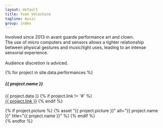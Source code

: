 ```yaml
---
layout: default
title: Yvan Volochine
tagline: music
group: index
---
```


<section class="performance">
  <p class="main">
    Involved since 2013 in avant guarde performance art and clown.<br />
    The use of micro computers and sensors allows a tighter relationship between physical gestures and music/light uses, leading to an intense sensorial experience.<br />
    <br />
    Audience discretion is adviced.
  </p>
  <p class="main">
    {% for project in site.data.performances %}
      <div class="row project-item">
        <div class="col-md-8">
          <h5>{{ project.name }}</h5>
          <p class="project-data">
            {{ project.data }}
            {% if project.link != '#' %}
              <br /><a href="{{ project.link }}" target="_blank">{{ project.link }}</a>
            {% endif %}
          </p>
        </div>
        <div class="col-md-4 image">
          {% if project.picture %}
            {% asset "{{ project.picture }}" alt="{{ project.name }}" title="{{ project.name }}" %}
          {% endif %}
        </div>
      </div>
    {% endfor %}
  </p>
</section>
